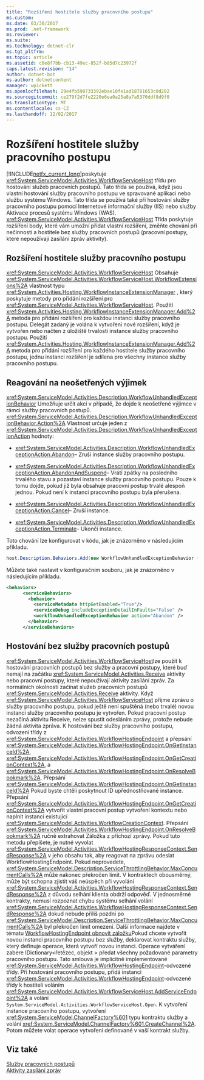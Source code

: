 ```yaml
---
title: "Rozšíření hostitele služby pracovního postupu"
ms.custom: 
ms.date: 03/30/2017
ms.prod: .net-framework
ms.reviewer: 
ms.suite: 
ms.technology: dotnet-clr
ms.tgt_pltfrm: 
ms.topic: article
ms.assetid: c0e8f7bb-cb13-49ec-852f-b85d7c23972f
caps.latest.revision: "14"
author: dotnet-bot
ms.author: dotnetcontent
manager: wpickett
ms.openlocfilehash: 29e4fb590733392ebae10fe1ad18781653c0d202
ms.sourcegitcommit: ce279f2d7fe2220e6ea0a25a8a7a5370ddf8d9f0
ms.translationtype: MT
ms.contentlocale: cs-CZ
ms.lasthandoff: 12/02/2017
---
```

# <a name="workflow-service-host-extensibility"></a>Rozšíření hostitele služby pracovního postupu
[!INCLUDE[netfx_current_long](../../../../includes/netfx-current-long-md.md)]poskytuje <xref:System.ServiceModel.Activities.WorkflowServiceHost> třídu pro hostování služeb pracovních postupů. Tato třída se používá, když jsou vlastní hostování služby pracovního postupu ve spravované aplikaci nebo službu systému Windows. Tato třída se používá také při hostování služby pracovního postupu pomocí Internetové informační služby (IIS) nebo služby Aktivace procesů systému Windows (WAS). <xref:System.ServiceModel.Activities.WorkflowServiceHost> Třída poskytuje rozšíření body, které vám umožní přidat vlastní rozšíření, změňte chování při nečinnosti a hostitele bez služby pracovních postupů (pracovní postupy, které nepoužívají zasílání zpráv aktivity).  
  
## <a name="workflow-service-host-extensions"></a>Rozšíření hostitele služby pracovního postupu  
 <xref:System.ServiceModel.Activities.WorkflowServiceHost> Obsahuje <xref:System.ServiceModel.Activities.WorkflowServiceHost.WorkflowExtensions%2A> vlastnost typu <xref:System.Activities.Hosting.WorkflowInstanceExtensionManager> , který poskytuje metody pro přidání rozšíření pro <xref:System.ServiceModel.Activities.WorkflowServiceHost>. Použití <xref:System.Activities.Hosting.WorkflowInstanceExtensionManager.Add%2A> metoda pro přidání rozšíření pro každou instanci služby pracovního postupu. Delegát zadaný je volána k vytvoření nové rozšíření, když je vytvořen nebo načten z úložiště trvalosti instance služby pracovního postupu. Použití <xref:System.Activities.Hosting.WorkflowInstanceExtensionManager.Add%2A> metoda pro přidání rozšíření pro každého hostitele služby pracovního postupu, jednu instanci rozšíření je sdílena pro všechny instance služby pracovního postupu.  
  
## <a name="react-to-unhandled-exceptions"></a>Reagování na neošetřených výjimek  
 <xref:System.ServiceModel.Activities.Description.WorkflowUnhandledExceptionBehavior> Umožňuje určit akci v případě, že dojde k neošetřené výjimce v rámci služby pracovních postupů. <xref:System.ServiceModel.Activities.Description.WorkflowUnhandledExceptionBehavior.Action%2A> Vlastnost určuje jeden z <xref:System.ServiceModel.Activities.Description.WorkflowUnhandledExceptionAction> hodnoty:  
  
-   <xref:System.ServiceModel.Activities.Description.WorkflowUnhandledExceptionAction.Abandon>– Zruší instance služby pracovního postupu.  
  
-   <xref:System.ServiceModel.Activities.Description.WorkflowUnhandledExceptionAction.AbandonAndSuspend>– Vrátí zpátky na posledního trvalého stavu a pozastaví instance služby pracovního postupu. Pouze k tomu dojde, pokud již byla obsahuje pracovní postup trvalé alespoň jednou. Pokud není k instanci pracovního postupu byla přerušena.  
  
-   <xref:System.ServiceModel.Activities.Description.WorkflowUnhandledExceptionAction.Cancel>– Zruší instance.  
  
-   <xref:System.ServiceModel.Activities.Description.WorkflowUnhandledExceptionAction.Terminate>– Ukončí instance.  
  
 Toto chování lze konfigurovat v kódu, jak je znázorněno v následujícím příkladu.  
  
```csharp  
host.Description.Behaviors.Add(new WorkflowUnhandledExceptionBehavior { Action = WorkflowUnhandledExceptionAction.Abandon });  
```  
  
 Můžete také nastavit v konfiguračním souboru, jak je znázorněno v následujícím příkladu.  
  
```xml
<behaviors>  
      <serviceBehaviors>  
        <behavior>  
          <serviceMetadata httpGetEnabled="True"/>  
          <serviceDebug includeExceptionDetailInFaults="False" />  
          <workflowUnhandledExceptionBehavior action="Abandon" />        
        </behavior>  
      </serviceBehaviors>  
```  
  
## <a name="hosting-non-service-workflows"></a>Hostování bez služby pracovních postupů  
 <xref:System.ServiceModel.Activities.WorkflowServiceHost>lze použít k hostování pracovních postupů bez služby a pracovní postupy, které buď nemají na začátku <xref:System.ServiceModel.Activities.Receive> aktivity nebo pracovní postupy, které nepoužívají aktivity zasílání zpráv. Za normálních okolností začínat služeb pracovních postupů <xref:System.ServiceModel.Activities.Receive> aktivity. Když <xref:System.ServiceModel.Activities.WorkflowServiceHost> přijme zprávu o služby pracovního postupu, pokud ještě není spuštěná (nebo trvalé) novou instanci služby pracovního postupu je vytvořen. Pokud pracovní postup nezačíná aktivitu Receive, nelze spustit odesláním zprávy, protože nebude žádná aktivita zpráva. K hostování bez služby pracovního postupu, odvození třídy z <xref:System.ServiceModel.Activities.WorkflowHostingEndpoint> a přepsání <xref:System.ServiceModel.Activities.WorkflowHostingEndpoint.OnGetInstanceId%2A>, <xref:System.ServiceModel.Activities.WorkflowHostingEndpoint.OnGetCreationContext%2A>, a <xref:System.ServiceModel.Activities.WorkflowHostingEndpoint.OnResolveBookmark%2A>. Přepsání <xref:System.ServiceModel.Activities.WorkflowHostingEndpoint.OnGetInstanceId%2A> Pokud byste chtěli poskytnout ID upřednostňované instance. Přepsání <xref:System.ServiceModel.Activities.WorkflowHostingEndpoint.OnGetCreationContext%2A> vytvořit vlastní pracovní postup vytvoření kontextu nebo naplnit instanci existující <xref:System.ServiceModel.Activities.WorkflowCreationContext>. Přepsání <xref:System.ServiceModel.Activities.WorkflowHostingEndpoint.OnResolveBookmark%2A> ručně extrahovat Záložka z příchozí zprávy. Pokud tuto metodu přepíšete, je nutné vyvolat <xref:System.ServiceModel.Activities.WorkflowHostingResponseContext.SendResponse%2A> v jeho obsahu tak, aby reagovat na zprávu odeslat WorkflowHostingEndpoint. Pokud neprovedete, <xref:System.ServiceModel.Description.ServiceThrottlingBehavior.MaxConcurrentCalls%2A> může nakonec překročen limit. V kontraktech obousměrný, může být schopna zjistit váš neúspěch při vyvolání <xref:System.ServiceModel.Activities.WorkflowHostingResponseContext.SendResponse%2A> z důvodu selhání klienta obdrží odpověď. V jednosměrné kontrakty, nemusí rozpoznat chybu systému selhání volání <xref:System.ServiceModel.Activities.WorkflowHostingResponseContext.SendResponse%2A> dokud nebude příliš pozdní po <xref:System.ServiceModel.Description.ServiceThrottlingBehavior.MaxConcurrentCalls%2A> byl překročen limit omezení. Další informace najdete v tématu [WorkflowHostingEndpoint obnovit záložku](../../../../docs/framework/windows-workflow-foundation/samples/workflowhostingendpoint-resume-bookmark.md)Pokud chcete vytvořit novou instanci pracovního postupu bez služby, deklarovat kontraktu služby, který definuje operace, která vytvoří novou instanci. Operace vytváření zabere IDictionary\<řetězec, objekt > předat všechny požadované parametry pracovního postupu. Tato smlouva je implicitně implementované <xref:System.ServiceModel.Activities.WorkflowHostingEndpoint>-odvozené třídy. Při hostování pracovního postupu, přidá instanci <xref:System.ServiceModel.Activities.WorkflowHostingEndpoint>-odvozené třídy k hostiteli voláním <xref:System.ServiceModel.Activities.WorkflowServiceHost.AddServiceEndpoint%2A> a volání <!--zz xref:System.ServiceModel.Activities.WorkflowServiceHost.Open%2A--> `System.ServiceModel.Activities.WorkflowServiceHost.Open`. K vytvoření instance pracovního postupu, vytvoření <xref:System.ServiceModel.ChannelFactory%601> typu kontraktu služby a volání <xref:System.ServiceModel.ChannelFactory%601.CreateChannel%2A>. Potom můžete volat operace vytvoření definované v vaší kontrakt služby.  
  
## <a name="see-also"></a>Viz také  
 [Služby pracovních postupů](../../../../docs/framework/wcf/feature-details/workflow-services.md)  
 [Aktivity zasílání zpráv](../../../../docs/framework/wcf/feature-details/messaging-activities.md)
